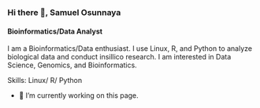 ### Hi there 👋, Samuel Osunnaya
#### Bioinformatics/Data Analyst
I am a Bioinformatics/Data enthusiast. I use Linux, R, and Python to analyze biological data and conduct insillico research. I am interested in Data Science, Genomics, and Bioinformatics.

Skills: Linux/ R/ Python

- 🔭 I’m currently working on this page. 
